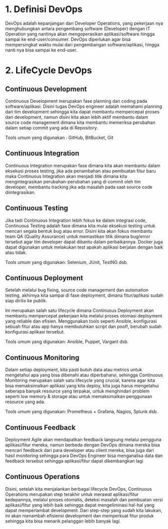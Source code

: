 # 1. Definisi DevOps

DevOps adalah kepanjangan dari Developer Operations, yang pekerjaan nya menghubungkan antara pengembang software (Developer) dengan IT Operation yang nantinya akan mengoperasikan aplikasi/software hingga sampai ke end-user/consumer. DevOps diperlukan agar bisa mempersingkat waktu mulai dari pengembangan software/aplikasi, hingga nanti nya bisa sampai ke end-user.

# 2. LifeCycle DevOps
 

## Continuous Development
Continuous Development merupakan fase planning dan coding pada software/aplikasi. Disini tugas DevOps engineer adalah memahami planning dari tim development sehingga kita dapat membantu mempercepat proses dari development, namun disini kita akan lebih aktif membantu dalam source code management dimana kita membantu memeriksa perubahan dalam setiap  commit yang ada di Repository.

Tools umum yang digunakan : GitHub, BitBucket, Git


## Continuous Integration
Continuous Integration merupakan fase dimana kita akan membantu dalam eksekusi proses testing, jika ada penambahan atau pembuatan fitur baru maka Continuous Integration akan menjadi titik dimana kita mengintegrasikan perubahan-perubahan yang di commit oleh tim developer, membantu tracking jika ada masalah pada saat source code diintegrasikan. 


## Continuous Testing
Jika tadi Continuous Integration lebih fokus ke dalam integrasi code, Continuous Testing adalah fase dimana kita mulai eksekusi testing untuk mencari segala bentuk bug atau error. Disini kita akan fokus membantu team QA (Quality Assurance) untuk memastikan titik dimana bug/error tersebut agar tim developer dapat dibantu dalam perbaikannya. Docker juga dapat digunakan untuk melakukan test apakah aplikasi berjalan dengan baik atau tidak.

Tools umum yang digunakan: Selenium, JUnit, TestNG dsb. 


## Continuous Deployment
Setelah melalui bug fixing, source code management dan automation testing, akhirnya kita sampai di fase deployment, dimana fitur/aplikasi sudah siap dirilis ke publik.

Ini merupakan salah satu lifecycle dimana Continuous Deployment akan membantu mempercepat pekerjaan kita melalui proses otomasi deployment yang reliable dan efisien. Menggunakan tools seperti Ansible, konfigurasi sebuah fitur atau app hanya membutuhkan script dan poof!, berubah sudah konfigurasi aplikasi tersebut.

Tools umum yang digunakan: Ansible, Puppet, Vargant dsb. 


## Continuous Monitoring
Dalam setiap deployment, kita pasti butuh data atau metrics untuk mengetahui apa yang bisa dibenahi atau diperbaharui, sehingga Continuous Monitoring merupakan salah satu lifecycle yang crucial, karena agar kita  bisa memaksimalkan aplikasi yang kita deploy, kita juga harus mengetahui seberapa banyak resource yang terpakai, untuk menghindari problem seperti low memory & storage atau untuk memaksimalkan penggunaan resource yang ada. 

Tools umum yang digunakan: Prometheus + Grafana, Nagios, Splunk dsb. 


## Continuous Feedback
Deployment Agile akan mendapatkan feedback langsung melalui pengguna aplikasi/fitur mereka, namun berbeda dengan DevOps dimana mereka bisa mencari feedback dari para developer atau client mereka, bisa juga dari hasil monitoring sehingga para DevOps Engineer bisa menganalisa data dan feedback tersebut sehingga aplikasi/fitur dapat dikembangkan lagi


## Continuous Operations
Disini, setelah kita menjalankan berbagai lifecycle DevOps, Continuous Operations merupakan step terakhir untuk merawat aplikasi/fitur kedepannya, melalui proses otomatis, deteksi masalah dan pembuatan versi aplikasi/fitur yang lebih baik sehingga dapat mengeliminasi hal-hal yang dapat memperlambat development. Dari step-step yang sudah kita lakukan, ini akan menambah efisiensi development dan memperkuat fitur produk sehingga kita bisa menarik pelanggan lebih banyak lagi.
